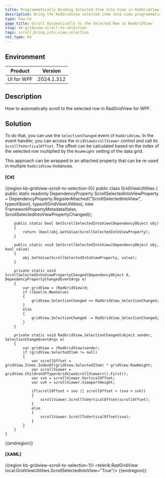 ```yaml
---
title: Programmatically Binding Selected Item Into View in RadGridView
description: Bring the RadGridView selected item into view programmatically
type: how-to
page_title: Scroll Automatically to the Selected Row in RadGridView 
slug: kb-gridview-scroll-to-selection
tags: scroll,bring,into,view,selection
res_type: kb
---
```


## Environment

| Product | Version |
| --- | --- |
| UI for WPF | 2024.1.312 |

## Description

How to automatically scroll to the selected row in RadGridView for WPF.

## Solution

To do that, you can use the `SelectionChanged` event of `RadGridView`. In the event handler, you can access the `GridViewScrollViewer` control and call its `ScrollToVerticalOffset`. The offset can be calculated based on the index of the selected row multiplied by the `RowHeight` setting of the data grid.

This approach can be wrapped in an attached property that can be re-used in multiple `RadGridView` instances.

#### __[C#]__
{{region kb-gridview-scroll-to-selection-0}}
	public class GridViewUtilities
	{
		public static readonly DependencyProperty ScrollSelectedIntoViewProperty =
			DependencyProperty.RegisterAttached("ScrollSelectedIntoView", typeof(bool), typeof(GridViewUtilities), new FrameworkPropertyMetadata(false, ScrollSelectedIntoViewPropertyChanged));
	 
		public static bool GetScrollSelectedIntoView(DependencyObject obj)
		{
			return (bool)obj.GetValue(ScrollSelectedIntoViewProperty);
		}
	 
		public static void SetScrollSelectedIntoView(DependencyObject obj, bool value)
		{
			obj.SetValue(ScrollSelectedIntoViewProperty, value);
		}
	 
		private static void ScrollSelectedIntoViewPropertyChanged(DependencyObject d, DependencyPropertyChangedEventArgs e)
		{
			var gridView = (RadGridView)d;
			if ((bool)e.NewValue)
			{		
				gridView.SelectionChanged += RadGridView_SelectionChanged;
			}
			else 
			{
				gridView.SelectionChanged -= RadGridView_SelectionChanged;
			}
		}
	 
		private static void RadGridView_SelectionChanged(object sender, SelectionChangeEventArgs e)
		{    
			var gridView = (RadGridView)sender;         
			if (gridView.SelectedItem != null)
			{
				var scrollOffset = gridView.Items.IndexOf(gridView.SelectedItem) * gridView.RowHeight;
				var scrollViewer = gridView.ChildrenOfType<GridViewScrollViewer>().First();
				var svo = scrollViewer.VerticalOffset;
				var svh = scrollViewer.ViewportHeight;
	 
				if(scrollOffset < svo || scrollOffset > (svo + svh))
				{
					scrollViewer.ScrollToVerticalOffset(scrollOffset);
				}
				else
				{
					scrollViewer.ScrollToVerticalOffset(svo);
				}             
			}
		} 
	}
{{endregion}}

#### __[XAML]__
{{region kb-gridview-scroll-to-selection-1}}
	<telerik:RadGridView local:GridViewUtilities.ScrollSelectedIntoView="True"/>
{{endregion}}
